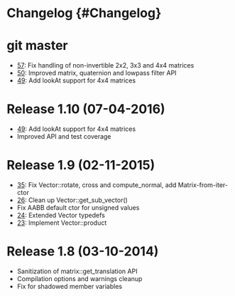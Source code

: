 # Changelog {#Changelog}

# git master

* [57](https://github.com/Eyescale/vmmlib/pull/57):
  Fix handling of non-invertible 2x2, 3x3 and 4x4 matrices
* [50](https://github.com/Eyescale/vmmlib/pull/50):
  Improved matrix, quaternion and lowpass filter API
* [49](https://github.com/Eyescale/vmmlib/pull/49):
  Add lookAt support for 4x4 matrices

# Release 1.10 (07-04-2016)

* [49](https://github.com/Eyescale/vmmlib/pull/49):
  Add lookAt support for 4x4 matrices
* Improved API and test coverage

# Release 1.9 (02-11-2015)

* [35](https://github.com/Eyescale/vmmlib/pull/35):
  Fix Vector::rotate, cross and compute_normal, add Matrix-from-iter-ctor
* [26](https://github.com/Eyescale/vmmlib/pull/26):
  Clean up Vector::get_sub_vector()
* Fix AABB default ctor for unsigned values
* [24](https://github.com/Eyescale/vmmlib/pull/24):
  Extended Vector typedefs
* [23](https://github.com/Eyescale/vmmlib/pull/23):
  Implement Vector::product

# Release 1.8 (03-10-2014)

* Sanitization of matrix::get_translation API
* Compilation options and warnings cleanup
* Fix for shadowed member variables
